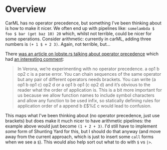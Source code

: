 # Overview

CarML has no operator precedence, but something I've been thinking about is how to make it nicer. We often end up with
pipelines like: `somelambda $ foo $ bar (get baz 10) 20` which, whilst not terrible, could be nicer for some operations.
Consider arithmetic: currently in carML, adding three numbers is `(+ 1 $ + 2 3)`. Again, not terrible, but...

There [was an article on lobste.rs talking about operator precedence](https://lobste.rs/s/jol24u/better_operator_precedence) which
had [an interesting comment](https://lobste.rs/s/jol24u/better_operator_precedence#c_bwd4ij):

> In Verona, we’re experimenting with no operator precedence. a op1 b op2 c is a parse error. You can chain sequences of the same operator but any pair of different operators needs brackets. You can write (a op1 b op1 c) op2 d or a op1 b op1 (c op2 d) and it’s obvious to the reader what the order of application is. This is a bit more important for us because we allow function names to include symbol characters and allow any function to be used infix, so statically defining rules for application order of a append b £$%£ c would lead to confusion.

This maps what I've been thinking about (no operator precedence, just use brackets) but does make it much nicer to have arithmetic pipelines: the example
above would just become `(1 + 2 + 3)`. I'd still have to implement *some* form of Shunting Yard for this, but I should do that anyway (and move away
from the current approach, which is just to insert some `call` forms when we see a `$`). This would also help sort out what to do with `$` vs `|>`.
